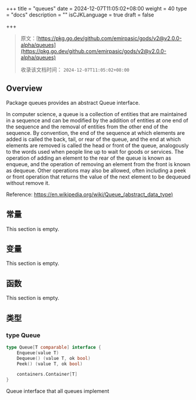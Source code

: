 +++
title = "queues"
date = 2024-12-07T11:05:02+08:00
weight = 40
type = "docs"
description = ""
isCJKLanguage = true
draft = false

+++

> 原文：[https://pkg.go.dev/github.com/emirpasic/gods/v2@v2.0.0-alpha/queues](https://pkg.go.dev/github.com/emirpasic/gods/v2@v2.0.0-alpha/queues)
>
> 收录该文档时间： `2024-12-07T11:05:02+08:00`

## Overview 

Package queues provides an abstract Queue interface.

In computer science, a queue is a collection of entities that are maintained in a sequence and can be modified by the addition of entities at one end of the sequence and the removal of entities from the other end of the sequence. By convention, the end of the sequence at which elements are added is called the back, tail, or rear of the queue, and the end at which elements are removed is called the head or front of the queue, analogously to the words used when people line up to wait for goods or services. The operation of adding an element to the rear of the queue is known as enqueue, and the operation of removing an element from the front is known as dequeue. Other operations may also be allowed, often including a peek or front operation that returns the value of the next element to be dequeued without remove it.

Reference: https://en.wikipedia.org/wiki/Queue_(abstract_data_type)

## 常量

This section is empty.

## 变量 

This section is empty.

## 函数 

This section is empty.

## 类型 

### type Queue 

``` go
type Queue[T comparable] interface {
	Enqueue(value T)
	Dequeue() (value T, ok bool)
	Peek() (value T, ok bool)

	containers.Container[T]
}
```

Queue interface that all queues implement
